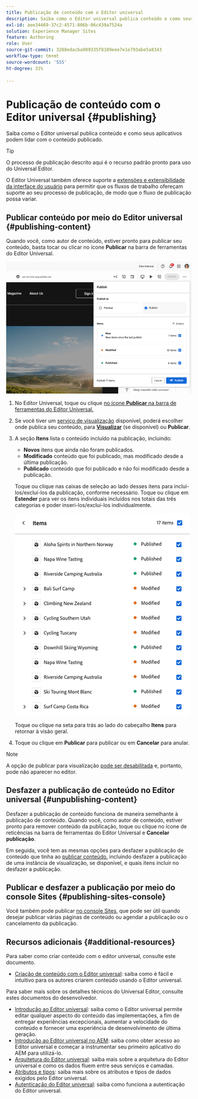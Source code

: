 ```yaml
---
title: Publicação de conteúdo com o Editor universal
description: Saiba como o Editor universal publica conteúdo e como seus aplicativos podem lidar com o conteúdo publicado.
exl-id: aee34469-37c2-4571-806b-06c439a7524a
solution: Experience Manager Sites
feature: Authoring
role: User
source-git-commit: 3288edacba909335f8109eee7e1e793abe5a8343
workflow-type: tm+mt
source-wordcount: '555'
ht-degree: 31%

---
```



# Publicação de conteúdo com o Editor universal {#publishing}

Saiba como o Editor universal publica conteúdo e como seus aplicativos podem lidar com o conteúdo publicado.

>[!TIP]
>
>O processo de publicação descrito aqui é o recurso padrão pronto para uso do Universal Editor.
>
>O Editor Universal também oferece suporte a [extensões e extensibilidade da interface do usuário](/help/implementing/universal-editor/extending.md) para permitir que os fluxos de trabalho ofereçam suporte ao seu processo de publicação, de modo que o fluxo de publicação possa variar.

## Publicar conteúdo por meio do Editor universal {#publishing-content}

Quando você, como autor de conteúdo, estiver pronto para publicar seu conteúdo, basta tocar ou clicar no ícone **Publicar** na barra de ferramentas do Editor Universal.

![Publicando páginas](assets/publish-menu.png)

1. No Editor Universal, toque ou clique [no ícone **Publicar** na barra de ferramentas do Editor Universal.](/help/sites-cloud/authoring/universal-editor/navigation.md#publish)
1. Se você tiver um [serviço de visualização](/help/sites-cloud/authoring/sites-console/previewing-content.md) disponível, poderá escolher onde publica seu conteúdo, para **[Visualizar](/help/sites-cloud/authoring/sites-console/previewing-content.md)** (se disponível) ou **Publicar**.
1. A seção **Itens** lista o conteúdo incluído na publicação, incluindo:
   * **Novos** itens que ainda não foram publicados.
   * **Modificado** conteúdo que foi publicado, mas modificado desde a última publicação.
   * **Publicado** conteúdo que foi publicado e não foi modificado desde a publicação.

   Toque ou clique nas caixas de seleção ao lado desses itens para incluí-los/excluí-los da publicação, conforme necessário. Toque ou clique em **Estender** para ver os itens individuais incluídos nos totais das três categorias e poder inseri-los/excluí-los individualmente.

   ![Publicar itens](assets/publish-items.png)

   Toque ou clique na seta para trás ao lado do cabeçalho **Itens** para retornar à visão geral.

1. Toque ou clique em **Publicar** para publicar ou em **Cancelar** para anular.

>[!NOTE]
>
>A opção de publicar para visualização [pode ser desabilitada](/help/implementing/universal-editor/customizing.md#publish-preview) e, portanto, pode não aparecer no editor.

## Desfazer a publicação de conteúdo no Editor universal {#unpublishing-content}

Desfazer a publicação de conteúdo funciona de maneira semelhante à publicação de conteúdo. Quando você, como autor de conteúdo, estiver pronto para remover conteúdo da publicação, toque ou clique no ícone de reticências na barra de ferramentas do Editor Universal e **Cancelar publicação**.

Em seguida, você tem as mesmas opções para desfazer a publicação de conteúdo que tinha ao [publicar conteúdo.](#publishing-content) incluindo desfazer a publicação de uma instância de visualização, se disponível, e quais itens incluir no desfazer a publicação.

## Publicar e desfazer a publicação por meio do console Sites {#publishing-sites-console}

Você também pode publicar [no console Sites](/help/sites-cloud/authoring/sites-console/publishing-pages.md), que pode ser útil quando desejar publicar várias páginas de conteúdo ou agendar a publicação ou o cancelamento da publicação.

## Recursos adicionais {#additional-resources}

Para saber como criar conteúdo com o editor universal, consulte este documento.

* [Criação de conteúdo com o Editor universal](authoring.md): saiba como é fácil e intuitivo para os autores criarem conteúdo usando o Editor universal.

Para saber mais sobre os detalhes técnicos do Universal Editor, consulte estes documentos do desenvolvedor.

* [Introdução ao Editor universal](/help/implementing/universal-editor/introduction.md): saiba como o Editor universal permite editar qualquer aspecto do conteúdo das implementações, a fim de entregar experiências excepcionais, aumentar a velocidade do conteúdo e fornecer uma experiência de desenvolvimento de última geração.
* [Introdução ao Editor universal no AEM](/help/implementing/universal-editor/getting-started.md): saiba como obter acesso ao Editor universal e começar a instrumentar seu primeiro aplicativo do AEM para utilizá-lo.
* [Arquitetura do Editor universal](/help/implementing/universal-editor/architecture.md): saiba mais sobre a arquitetura do Editor universal e como os dados fluem entre seus serviços e camadas.
* [Atributos e tipos](/help/implementing/universal-editor/attributes-types.md): saiba mais sobre os atributos e tipos de dados exigidos pelo Editor universal.
* [Autenticação do Editor universal](/help/implementing/universal-editor/authentication.md): saiba como funciona a autenticação do Editor universal.
